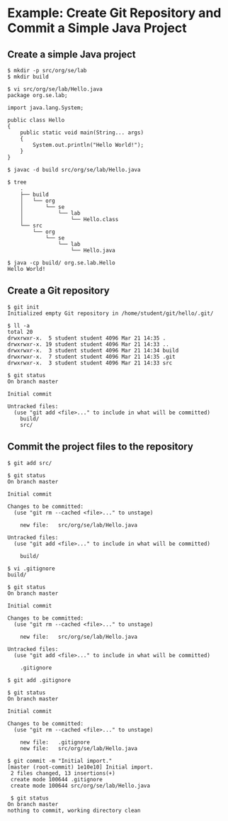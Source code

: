 Example: Create Git Repository and Commit a Simple Java Project
===============================================================================


Create a simple Java project
----------------------------

```
$ mkdir -p src/org/se/lab
$ mkdir build
```

```
$ vi src/org/se/lab/Hello.java
package org.se.lab;

import java.lang.System;

public class Hello
{
    public static void main(String... args)
    {
        System.out.println("Hello World!");
    }
}
```
```
$ javac -d build src/org/se/lab/Hello.java

$ tree
	.
	├── build
	│   └── org
	│       └── se
	│           └── lab
	│               └── Hello.class
	└── src
	    └── org
	        └── se
	            └── lab
	                └── Hello.java

$ java -cp build/ org.se.lab.Hello 
Hello World!
```

Create a Git repository
-----------------------

```
$ git init
Initialized empty Git repository in /home/student/git/hello/.git/

$ ll -a
total 20
drwxrwxr-x.  5 student student 4096 Mar 21 14:35 .
drwxrwxr-x. 19 student student 4096 Mar 21 14:33 ..
drwxrwxr-x.  3 student student 4096 Mar 21 14:34 build
drwxrwxr-x.  7 student student 4096 Mar 21 14:35 .git
drwxrwxr-x.  3 student student 4096 Mar 21 14:33 src

$ git status
On branch master

Initial commit

Untracked files:
  (use "git add <file>..." to include in what will be committed)
	build/
	src/
```
	
Commit the project files to the repository
------------------------------------------

```
$ git add src/

$ git status
On branch master

Initial commit

Changes to be committed:
  (use "git rm --cached <file>..." to unstage)

	new file:   src/org/se/lab/Hello.java

Untracked files:
  (use "git add <file>..." to include in what will be committed)

	build/
```

```
$ vi .gitignore
build/
```

```
$ git status
On branch master

Initial commit

Changes to be committed:
  (use "git rm --cached <file>..." to unstage)

	new file:   src/org/se/lab/Hello.java

Untracked files:
  (use "git add <file>..." to include in what will be committed)

	.gitignore

$ git add .gitignore 

$ git status
On branch master

Initial commit

Changes to be committed:
  (use "git rm --cached <file>..." to unstage)

	new file:   .gitignore
	new file:   src/org/se/lab/Hello.java
```

```
$ git commit -m "Initial import."
[master (root-commit) 1e10e10] Initial import.
 2 files changed, 13 insertions(+)
 create mode 100644 .gitignore
 create mode 100644 src/org/se/lab/Hello.java

 $ git status
On branch master
nothing to commit, working directory clean
```
